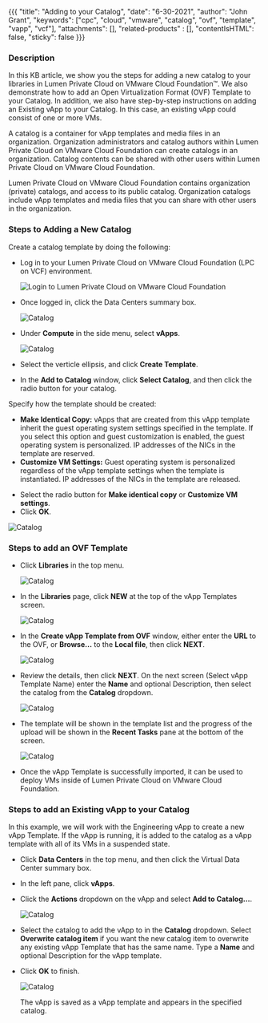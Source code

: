 {{{
  "title": "Adding to your Catalog",
  "date": "6-30-2021",
  "author": "John Grant",
  "keywords": ["cpc", "cloud", "vmware", "catalog", "ovf", "template", "vapp", "vcf"],
  "attachments": [],
  "related-products" : [],
  "contentIsHTML": false,
  "sticky": false
}}}

### Description
In this KB article, we show you the steps for adding a new catalog to your libraries in Lumen Private Cloud on VMware Cloud Foundation™. We also demonstrate how to add an Open Virtualization Format (OVF) Template to your Catalog. In addition, we also have step-by-step instructions on adding an Existing vApp to your Catalog. In this case, an existing vApp could consist of one or more VMs.

A catalog is a container for vApp templates and media files in an organization. Organization administrators and catalog authors within Lumen Private Cloud on VMware Cloud Foundation can create catalogs in an organization. Catalog contents can be shared with other users within Lumen Private Cloud on VMware Cloud Foundation.

Lumen Private Cloud on VMware Cloud Foundation contains organization (private) catalogs, and access to its public catalog. Organization catalogs include vApp templates and media files that you can share with other users in the organization.

### Steps to Adding a New Catalog

Create a catalog template by doing the following:

* Log in to your Lumen Private Cloud on VMware Cloud Foundation (LPC on VCF) environment.

  ![Login to Lumen Private Cloud on VMware Cloud Foundation](../../images/dccf/login-html5.png)

* Once logged in, click the Data Centers summary box.

  ![Catalog](../../images/dccf/data-centers-summary.png)

* Under __Compute__ in the side menu, select __vApps__.

  ![Catalog](../../images/dccf/catalog-create-template.png)

* Select the verticle ellipsis, and click __Create Template__.
* In the __Add to Catalog__ window, click __Select Catalog__, and then click the radio button for your catalog. 

Specify how the template should be created:
  - __Make Identical Copy:__ vApps that are created from this vApp template inherit the guest operating system settings specified in the template. If you select this option and guest customization is enabled, the guest operating system is personalized. IP addresses of the NICs in the template are reserved.
  - __Customize VM Settings:__ Guest operating system is personalized regardless of the vApp template settings when the template is instantiated. IP addresses of the NICs in the template are released.

* Select the radio button for __Make identical copy__ or __Customize VM settings__.
* Click __OK__.

![Catalog](../../images/dccf/catalog-select-catalog.png)

### Steps to add an OVF Template

* Click __Libraries__ in the top menu.

  ![Catalog](../../images/dccf/add-to-catalog2-html5.png)

* In the __Libraries__ page, click __NEW__ at the top of the vApp Templates screen.

  ![Catalog](../../images/dccf/add-to-catalog3-html5.png)

* In the __Create vApp Template from OVF__ window, either enter the __URL__ to the OVF, or __Browse...__ to the __Local file__, then click __NEXT__.

  ![Catalog](../../images/dccf/add-to-catalog4-html5.png)

* Review the details, then click __NEXT__. On the next screen (Select vApp Template Name) enter the __Name__ and optional Description, then select the catalog from the __Catalog__ dropdown.

  ![Catalog](../../images/dccf/add-to-catalog5-html5.png)

* The template will be shown in the template list and the progress of the upload will be shown in the __Recent Tasks__ pane at the bottom of the screen.

  ![Catalog](../../images/dccf/add-to-catalog6-html5.png)

* Once the vApp Template is successfully imported, it can be used to deploy VMs inside of Lumen Private Cloud on VMware Cloud Foundation.

### Steps to add an Existing vApp to your Catalog
In this example, we will work with the Engineering vApp to create a new vApp Template. If the vApp is running, it is added to the catalog as a vApp template with all of its VMs in a suspended state.

* Click __Data Centers__ in the top menu, and then click the Virtual Data Center summary box.
* In the left pane, click __vApps__. 
* Click the __Actions__ dropdown on the vApp and select __Add to Catalog...__.

  ![Catalog](../../images/dccf/add-to-catalog7-html5.png)

* Select the catalog to add the vApp to in the __Catalog__ dropdown. Select __Overwrite catalog item__ if you want the new catalog item to overwrite any existing vApp Template that has the same name. Type a __Name__ and optional Description for the vApp template.

* Click __OK__ to finish.

  ![Catalog](../../images/dccf/add-to-catalog8-html5.png)

  The vApp is saved as a vApp template and appears in the specified catalog.
